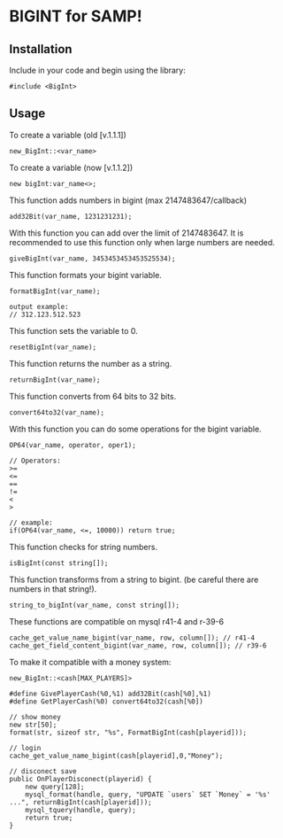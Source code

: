 # BIGINT for SAMP!

## Installation

Include in your code and begin using the library:

```pawn
#include <BigInt>
```
## Usage

To create a variable (old [v.1.1.1])
```pawn
new_BigInt::<var_name>
```
To create a variable (now [v.1.1.2])
```pawn
new bigInt:var_name<>;
```
This function adds numbers in bigint (max 2147483647/callback)
```pawn
add32Bit(var_name, 1231231231);
```

With this function you can add over the limit of 2147483647. It is recommended to use this function only when large numbers are needed.
```pawn
giveBigInt(var_name, 3453453453453525534);
```

This function formats your bigint variable.
```pawn
formatBigInt(var_name);

output example:
// 312.123.512.523
```

This function sets the variable to 0.
```pawn
resetBigInt(var_name);
```

This function returns the number as a string.
```pawn
returnBigInt(var_name);
```

This function converts from 64 bits to 32 bits.
```pawn
convert64to32(var_name);
```

With this function you can do some operations for the bigint variable.
```pawn
OP64(var_name, operator, oper1);

// Operators:
>=
<=
==
!=
<
>

// example:
if(OP64(var_name, <=, 10000)) return true;
```

This function checks for string numbers.
```pawn
isBigInt(const string[]);
```

This function transforms from a string to bigint. (be careful there are numbers in that string!).
```pawn
string_to_bigInt(var_name, const string[]);
```
These functions are compatible on mysql r41-4 and r-39-6
```pawn
cache_get_value_name_bigint(var_name, row, column[]); // r41-4
cache_get_field_content_bigint(var_name, row, column[]); // r39-6
```

To make it compatible with a money system:
```pawn
new_BigInt::<cash[MAX_PLAYERS]>

#define GivePlayerCash(%0,%1) add32Bit(cash[%0],%1)
#define GetPlayerCash(%0) convert64to32(cash[%0])

// show money
new str[50];
format(str, sizeof str, "%s", FormatBigInt(cash[playerid]));

// login
cache_get_value_name_bigint(cash[playerid],0,"Money");

// disconect save
public OnPlayerDisconect(playerid) {
    new query[128];
    mysql_format(handle, query, "UPDATE `users` SET `Money` = '%s' ...", returnBigInt(cash[playerid]));
    mysql_tquery(handle, query);
    return true;
}

```
